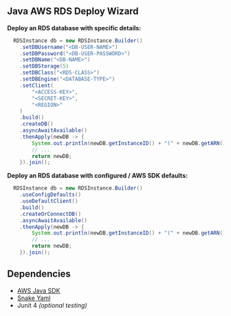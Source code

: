 ## Java AWS RDS Deploy Wizard

**Deploy an RDS database with specific details:**
```java
  RDSInstance db = new RDSInstance.Builder()
    .setDBUsername("<DB-USER-NAME>")
    .setDBPassword("<DB-USER-PASSWORD>")
    .setDBName("<DB-NAME>")
    .setDBStorage(5)
    .setDBClass("<RDS-CLASS>")
    .setDBEngine("<DATABASE-TYPE>")
    .setClient(
        "<ACCESS-KEY>",
        "<SECRET-KEY>",
        "<REGION>"
    )
    .build()
    .createDB()
    .asyncAwaitAvailable()
    .thenApply(newDB -> {
        System.out.println(newDB.getInstanceID() + "(" + newDB.getARN() + ") " + "is now available");
        // ...
        return newDB;
    }).join();
```

**Deploy an RDS database with configured / AWS SDK defaults:**
```java
  RDSInstance db = new RDSInstance.Builder()
    .useConfigDefaults()
    .useDefaultClient()
    .build()
    .createOrConnectDB()
    .asyncAwaitAvailable()
    .thenApply(newDB -> {
        System.out.println(newDB.getInstanceID() + "(" + newDB.getARN() + ") " + "is now available");
        // ...
        return newDB;
    }).join();
```

## Dependencies
- [AWS Java SDK](https://mvnrepository.com/artifact/com.amazonaws/aws-java-sdk "AWS Java SDK")
- [Snake Yaml](https://mvnrepository.com/artifact/org.yaml/snakeyaml "SnakeYaml")
- Junit 4 _(optional testing)_
